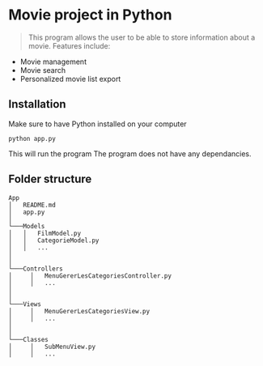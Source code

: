 # Movie project in Python
> This program allows the user to be able to store information about a movie. 
Features include:
- Movie management
- Movie search
- Personalized movie list export


## Installation

Make sure to have Python installed on your computer
```
python app.py
```
This will run the program
The program does not have any dependancies.

## Folder structure
```
App
│   README.md
│   app.py 
│
└───Models
│   │   FilmModel.py
│   │   CategorieModel.py
│   │   ...
│   
│   
└───Controllers
│     │   MenuGererLesCategoriesController.py
│     │   ...
│   
│   
└───Views
│     │   MenuGererLesCategoriesView.py
│     │   ...
│   
│   
└───Classes
│     │   SubMenuView.py
│     │   ...
```
